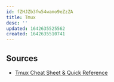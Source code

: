 ```yaml
---
id: fZHJZb3fw54wamo9eZzZA
title: Tmux
desc: ''
updated: 1642635525562
created: 1642635510741
---
```


## Sources

* [Tmux Cheat Sheet & Quick Reference](https://tmuxcheatsheet.com/)